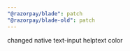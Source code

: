 ```yaml
---
"@razorpay/blade": patch
"@razorpay/blade-old": patch
---
```


changed native text-input helptext color

